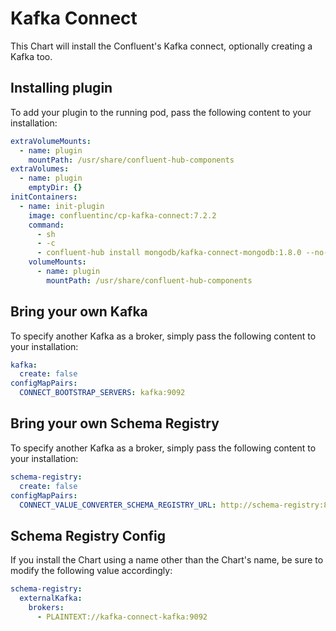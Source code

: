 # Kafka Connect

This Chart will install the Confluent's Kafka connect, optionally creating
a Kafka too.

## Installing plugin

To add your plugin to the running pod, pass the following content to your
installation:

```yaml
extraVolumeMounts:
  - name: plugin
    mountPath: /usr/share/confluent-hub-components
extraVolumes:
  - name: plugin
    emptyDir: {}
initContainers:
  - name: init-plugin
    image: confluentinc/cp-kafka-connect:7.2.2
    command:
      - sh
      - -c
      - confluent-hub install mongodb/kafka-connect-mongodb:1.8.0 --no-prompt
    volumeMounts:
      - name: plugin
        mountPath: /usr/share/confluent-hub-components
```

## Bring your own Kafka

To specify another Kafka as a broker, simply pass the following content to
your installation:

```yaml
kafka:
  create: false
configMapPairs:
  CONNECT_BOOTSTRAP_SERVERS: kafka:9092
```

## Bring your own Schema Registry

To specify another Kafka as a broker, simply pass the following content to
your installation:

```yaml
schema-registry:
  create: false
configMapPairs:
  CONNECT_VALUE_CONVERTER_SCHEMA_REGISTRY_URL: http://schema-registry:8081
```

## Schema Registry Config

If you install the Chart using a name other than the Chart's name, be sure to
modify the following value accordingly:

```yaml
schema-registry:
  externalKafka:
    brokers:
      - PLAINTEXT://kafka-connect-kafka:9092
```
